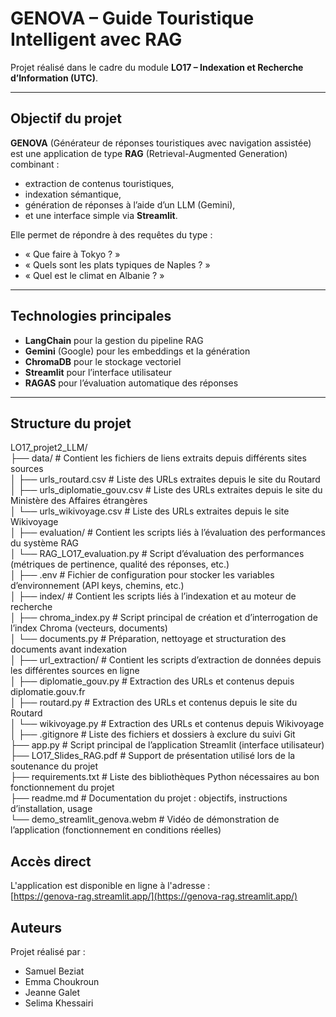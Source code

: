 # GENOVA – Guide Touristique Intelligent avec RAG

Projet réalisé dans le cadre du module **LO17 – Indexation et Recherche d’Information (UTC)**.

---

## Objectif du projet

**GENOVA** (Générateur de réponses touristiques avec navigation assistée) est une application de type **RAG** (Retrieval-Augmented Generation) combinant :
- extraction de contenus touristiques,
- indexation sémantique,
- génération de réponses à l’aide d’un LLM (Gemini),
- et une interface simple via **Streamlit**.

Elle permet de répondre à des requêtes du type :
- « Que faire à Tokyo ? »
- « Quels sont les plats typiques de Naples ? »
- « Quel est le climat en Albanie ? »

---
## Technologies principales

- **LangChain** pour la gestion du pipeline RAG
- **Gemini** (Google) pour les embeddings et la génération
- **ChromaDB** pour le stockage vectoriel
- **Streamlit** pour l’interface utilisateur
- **RAGAS** pour l’évaluation automatique des réponses

---
## Structure du projet

LO17_projet2_LLM/  
├── data/                          # Contient les fichiers de liens extraits depuis différents sites sources  
│   ├── urls_routard.csv              # Liste des URLs extraites depuis le site du Routard  
│   ├── urls_diplomatie_gouv.csv      # Liste des URLs extraites depuis le site du Ministère des Affaires étrangères  
│   └── urls_wikivoyage.csv           # Liste des URLs extraites depuis le site Wikivoyage  
│
├── evaluation/                   # Contient les scripts liés à l’évaluation des performances du système RAG  
│   └── RAG_LO17_evaluation.py       # Script d’évaluation des performances (métriques de pertinence, qualité des réponses, etc.)  
│
├── .env                          # Fichier de configuration pour stocker les variables d’environnement (API keys, chemins, etc.)  
│
├── index/                        # Contient les scripts liés à l’indexation et au moteur de recherche  
│   ├── chroma_index.py              # Script principal de création et d’interrogation de l’index Chroma (vecteurs, documents)  
│   └── documents.py                # Préparation, nettoyage et structuration des documents avant indexation  
│
├── url_extraction/              # Contient les scripts d’extraction de données depuis les différentes sources en ligne  
│   ├── diplomatie_gouv.py          # Extraction des URLs et contenus depuis diplomatie.gouv.fr  
│   ├── routard.py                  # Extraction des URLs et contenus depuis le site du Routard  
│   └── wikivoyage.py               # Extraction des URLs et contenus depuis Wikivoyage  
│
├── .gitignore                   # Liste des fichiers et dossiers à exclure du suivi Git  
├── app.py                       # Script principal de l’application Streamlit (interface utilisateur)  
├── LO17_Slides_RAG.pdf          # Support de présentation utilisé lors de la soutenance du projet  
├── requirements.txt             # Liste des bibliothèques Python nécessaires au bon fonctionnement du projet  
├── readme.md                    # Documentation du projet : objectifs, instructions d’installation, usage  
└── demo_streamlit_genova.webm   # Vidéo de démonstration de l’application (fonctionnement en conditions réelles)  



## Accès direct

L'application est disponible en ligne à l'adresse :  
[https://genova-rag.streamlit.app/](https://genova-rag.streamlit.app/)


## Auteurs
Projet réalisé par :

- Samuel Beziat
- Emma Choukroun
- Jeanne Galet
- Selima Khessairi
